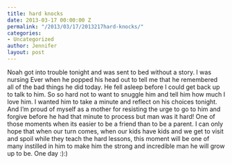 ```yaml
---
title: hard knocks
date: 2013-03-17 00:00:00 Z
permalink: "/2013/03/17/2013217hard-knocks/"
categories:
- Uncategorized
author: Jennifer
layout: post
---
```


Noah got into trouble tonight and was sent to bed without a story. I was nursing Ever when he popped his head out to tell me that he remembered all of the bad things he did today. He fell asleep before I could get back up to talk to him. So so hard not to want to snuggle him and tell him how much I love him. I wanted him to take a minute and reflect on his choices tonight. And I&#8217;m proud of myself as a mother for resisting the urge to go to him and forgive before he had that minute to process but man was it hard! One of those moments when its easier to be a friend than to be a parent. I can only hope that when our turn comes, when our kids have kids and we get to visit and spoil while they teach the hard lessons, this moment will be one of many instilled in him to make him the strong and incredible man he will grow up to be. One day :):)

<br style="color: rgb(0, 0, 0); font-family: Helvetica; font-size: medium; letter-spacing: normal; line-height: normal; " />
